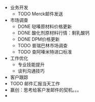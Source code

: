 - 业务开发
	- TODO Merck邮件发送
- 市场调查
	- DONE 哒嗪原材料价格更新
	- DONE 酸化剂原材料行情：剩乳酸钙
	- DONE DPM价格更新
	- TODO 普瑞巴林市场调查
	- TODO 查阿嗪米特进口标准
- 工作优化
	- 专业技能提升
	- 谈判沟通技巧
- 客户跟踪
- TODO 邮件汇报当天工作
- 赢创：思考给客户发邮件的契机。。。
-